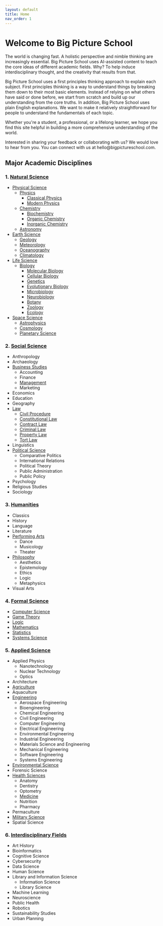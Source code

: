 ```yaml
---
layout: default
title: Home
nav_order: 1
---
```


# Welcome to Big Picture School

The world is changing fast. A holistic perspective and nimble thinking are increasingly essential. Big Picture School uses AI-assisted content to teach the core ideas of different academic fields. Why? To help induce interdisciplinary thought, and the creativity that results from that.
<p>
Big Picture School uses a first principles thinking approach to explain each subject. First principles thinking is a way to understand things by breaking them down to their most basic elements. Instead of relying on what others have said or done before, we start from scratch and build up our understanding from the core truths. In addition, Big Picture School uses plain English explanations. We want to make it relatively straightforward for people to understand the fundamentals of each topic. 
</p>
<p>
Whether you're a student, a professional, or a lifelong learner, we hope you find this site helpful in building a more comprehensive understanding of the world.
</p>
<p>
Interested in sharing your feedback or collaborating with us? We would love to hear from you. You can connect with us at hello@bigpictureschool.com.
</p>

## Major Academic Disciplines

### 1. [Natural Science](https://bigpictureschool.com/natural_science.html)
- [Physical Science](https://bigpictureschool.com/physical_science.html)
  - [Physics](https://bigpictureschool.com/physics.html)
    - [Classical Physics](https://bigpictureschool.com/classical_physics.html)
    - [Modern Physics](https://bigpictureschool.com/modern_physics.html)
  - [Chemistry](https://bigpictureschool.com/chemistry.html)
    - [Biochemistry](https://bigpictureschool.com/biochemistry.html)
    - [Organic Chemistry](https://bigpictureschool.com/organic_chemistry.html)
    - [Inorganic Chemistry](https://bigpictureschool.com/inorganic_chemistry.html)
  - [Astronomy](https://bigpictureschool.com/astronomy.html)
- [Earth Science](https://bigpictureschool.com/earth_science.html)
    - [Geology](https://bigpictureschool.com/geology.html)
    - [Meteorology](https://bigpictureschool.com/meteorology.html)
    - [Oceanography](https://bigpictureschool.com/oceanography.html)
    - [Climatology](https://bigpictureschool.com/climatology.html)
- [Life Science](https://bigpictureschool.com/life_science.html)
  - [Biology](https://bigpictureschool.com/biology.html)
    - [Molecular Biology](https://bigpictureschool.com/molecular_biology.html)
    - [Cellular Biology](https://bigpictureschool.com/cellular_biology.html)
    - [Genetics](https://bigpictureschool.com/genetics.html)
    - [Evolutionary Biology](https://bigpictureschool.com/evolutionary_biology.html)
    - [Microbiology](https://bigpictureschool.com/microbiology.html)
    - [Neurobiology](https://bigpictureschool.com/neurobiology.html)
    - [Botany](https://bigpictureschool.com/botany.html)
    - [Zoology](https://bigpictureschool.com/zoology.html)
    - [Ecology](https://bigpictureschool.com/ecology.html)
- [Space Science](https://bigpictureschool.com/space_science.html)
  - [Astrophysics](https://bigpictureschool.com/astrophysics.html)
  - [Cosmology](https://bigpictureschool.com/cosmology.html)
  - [Planetary Science](https://bigpictureschool.com/planetary_science.html)

### 2. [Social Science](https://bigpictureschool.com/social_science.html)
* Anthropology
* Archaeology
* [Business Studies](https://bigpictureschool.com/business_studies.html)
  * Accounting
  * Finance
  * [Management](https://bigpictureschool.com/management.html)
  * Marketing
* Economics
* Education
* Geography
* [Law](https://bigpictureschool.com/law.html)
  * [Civil Procedure](https://bigpictureschool.com/civil_procedure.html)
  * [Constitutional Law](https://bigpictureschool.com/constitutional_law.html)
  * [Contract Law](https://bigpictureschool.com/contract_law.html)
  * [Criminal Law](https://bigpictureschool.com/criminal_law.html)
  * [Property Law](https://bigpictureschool.com/property_law.html)
  * [Tort Law](https://bigpictureschool.com/tort_law.html)
* Linguistics
* [Political Science](https://bigpictureschool.com/political_science.html)
  * Comparative Politics
  * International Relations
  * Political Theory
  * Public Administration
  * Public Policy
* Psychology
* Religious Studies
* Sociology

### 3. [Humanities](https://bigpictureschool.com/humanities.html)
* Classics
* History
* Language
* Literature
* [Performing Arts](https://bigpictureschool.com/performing_arts.html)
  * Dance
  * Musicology
  * Theater
* [Philosophy](https://bigpictureschool.com/philosophy.html)
  * Aesthetics
  * Epistemology
  * Ethics
  * Logic
  * Metaphysics
* Visual Arts

### 4. [Formal Science](https://bigpictureschool.com/formal_science.html)
* [Computer Science](https://bigpictureschool.com/computer_science.html)
* [Game Theory](https://bigpictureschool.com/game_theory.html)
* [Logic](https://bigpictureschool.com/logic.html)
* [Mathematics](https://bigpictureschool.com/mathematics.html)
* [Statistics](https://bigpictureschool.com/statistics.html)
* [Systems Science](https://bigpictureschool.com/systems_science.html)

### 5. [Applied Science](https://bigpictureschool.com/applied_science.html)
* Applied Physics
  * Nanotechnology
  * Nuclear Technology
  * Optics
* Architecture 
* [Agriculture](https://bigpictureschool.com/agriculture.html)
* Aquaculture
* [Engineering](https://bigpictureschool.com/engineering.html)
  * Aerospace Engineering
  * Bioengineering
  * Chemical Engineering
  * Civil Engineering
  * Computer Engineering
  * Electrical Engineering
  * Environmental Engineering
  * Industrial Engineering
  * Materials Science and Engineering
  * Mechanical Engineering
  * Software Engineering
  * Systems Engineering 
* [Environmental Science](https://bigpictureschool.com/environmental_science.html)
* Forensic Science
* [Health Sciences](https://bigpictureschool.com/health_sciences.html)
  * Anatomy
  * Dentistry
  * Optometry
  * [Medicine](https://bigpictureschool.com/medicine.html)
  * Nutrition
  * Pharmacy
* Permaculture
* [Military Science](https://bigpictureschool.com/military_science.html)
* Spatial Science

### 6. [Interdisciplinary Fields](https://bigpictureschool.com/interdisciplinary_fields.html)
* Art History
* Bioinformatics
* Cognitive Science
* Cybersecurity
* Data Science
* Human Science
* Library and Information Science
  * Information Science
  * Library Science
* Machine Learning
* Neuroscience
* Public Health
* Robotics
* Sustainability Studies
* Urban Planning
  
